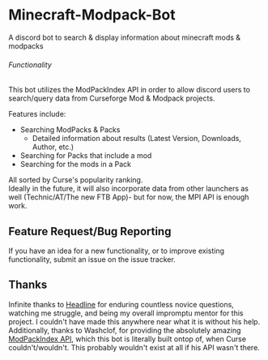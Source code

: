 # Minecraft-Modpack-Bot
A discord bot to search &amp; display information about minecraft mods &amp; modpacks
###### Functionality
This bot utilizes the ModPackIndex API in order to allow discord users to search/query data from Curseforge Mod & Modpack projects.

Features include:<br>
- Searching ModPacks & Packs
   - Detailed information about results (Latest Version, Downloads, Author, etc.)
- Searching for Packs that include a mod
- Searching for the mods in a Pack

All sorted by Curse's popularity ranking.<br>
Ideally in the future, it will also incorporate data from other launchers as well (Technic/AT/The new FTB App)- but for now, the MPI API is enough work.

## Feature Request/Bug Reporting
If you have an idea for a new functionality, or to improve existing functionality, submit an issue on the issue tracker.
## Thanks
Infinite thanks to [Headline](https://github.com/Headline) for enduring countless novice questions, watching me struggle, and being my overall impromptu mentor for this project. I couldn't have made this anywhere near what it is without his help.<br>
Additionally, thanks to Washclof, for providing the absolutely amazing [ModPackIndex API](https://modpackindex.docs.apiary.io/), which this bot is literally built ontop of, when Curse couldn't/wouldn't. This probably wouldn't exist at all if his API wasn't there. 
